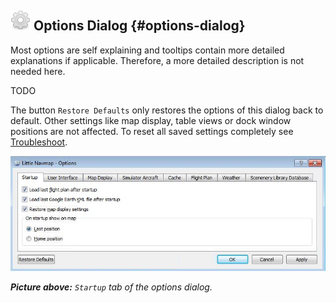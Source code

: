 ## ![Options](../images/icons/settings.png "Options") Options Dialog {#options-dialog}

Most options are self explaining and tooltips contain more detailed explanations if applicable. Therefore, a more detailed description is not needed here.

TODO

The button `Restore Defaults` only restores the options of this dialog back to default. Other settings like map display, table views or dock window positions are not affected. To reset all saved settings completely see [Troubleshoot](APPENDIX.md#troubleshoot).

![Options](../images/options.jpg "Options")

_**Picture above:** `Startup` tab of the options dialog._

